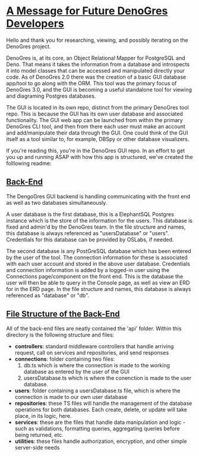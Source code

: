 # <u>A Message for Future DenoGres Developers</u>

Hello and thank you for researching, viewing, and possibly iterating on the DenoGres project.

DenoGres is, at its core, an Object Relational Mapper for PostgreSQL and Deno. That means it takes the information from a database and introspects it into model classes that can be accessed and manipulated directly your code. As of DenoGres 2.0 there was the creation of a basic GUI database app/tool to go along with the ORM. This tool was the primary focus of DenoGres 3.0, and the GUI is becoming a useful standalone tool for viewing and diagraming Postgres databases. 

The GUI is located in its own repo, distinct from the primary DenoGres tool repo. This is because the GUI has its own user database and associated functionality. The GUI web app can be launched from within the primary DenoGres CLI tool, and then from there each user must make an account and add/manipulate their data through the GUI. One could think of the GUI itself as a tool similar to, for example, DBSpy or other database visualizers.

If you're reading this, you're in the DenoGres GUI repo. In an effort to get you up and running ASAP with how this app is structured, we've created the folllowing readme:


## <u>Back-End</u>

The DengoGres GUI backend is handling communicating with the front end as well as two databases simultaneously.

A user database is the first database, this is a ElephantSQL Postgres instance which is the store of the information for the users. This database is fixed and admin'd by the DenoGres team. In the file structure and names, this database is always referenced as "usersDatabase" or "users". Credentials for this database can be provided by OSLabs, if needed. 

The second database is any PostGreSQL database which has been entered by the user of the tool. The connection information for these is associated with each user account and stored in the above user database. Credentials and connection information is added by a logged-in user using the Connections page/component on the front end. This is the database the user will then be able to query in the Console page, as well as view an ERD for in the ERD page. In the file structure and names, this database is always referenced as "database" or "db".


## <u>File Structure of the Back-End</u>

All of the back-end files are neatly contained the 'api' folder. Within this directory is the following structure and files:


- **controllers**: standard middleware controllers that handle arriving request, call on services and repositories, and send responses
- **connections**: folder containing two files: 
    1. db.ts which is where the connection is made to the working database as entered by the user of the GUI
    2. usersDatabase.ts which is where the conenction is made to the user database. 
- **users**: folder containing a usersDatabase.ts file, which is where the connection is made to our own user database
- **repositories**: these TS files will handle the management of the database operations for both databases. Each create, delete, or update will take place, in its logic, here.
- **services**: these are the files that handle data manipulation and logic - such as validations, formatting queries, aggregating queries before being returned, etc.
- **utilities**: these files handle authorization, encryption, and other simple server-side needs